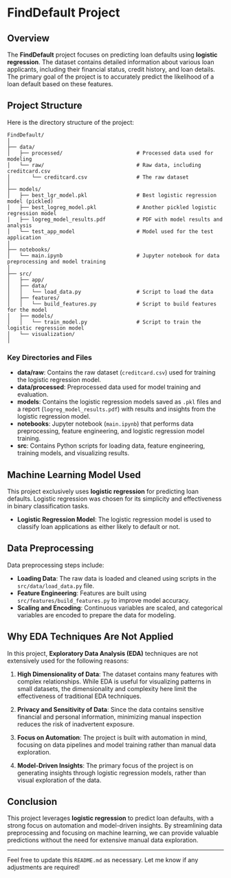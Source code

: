 # FindDefault Project

## Overview

The **FindDefault** project focuses on predicting loan defaults using **logistic regression**. The dataset contains detailed information about various loan applicants, including their financial status, credit history, and loan details. The primary goal of the project is to accurately predict the likelihood of a loan default based on these features.

## Project Structure

Here is the directory structure of the project:

```plaintext
FindDefault/
│
├── data/
│   ├── processed/                        # Processed data used for modeling
│   └── raw/                              # Raw data, including creditcard.csv
│       └── creditcard.csv                # The raw dataset
│
├── models/
│   ├── best_lgr_model.pkl                # Best logistic regression model (pickled)
│   ├── best_logreg_model.pkl             # Another pickled logistic regression model
│   ├── logreg_model_results.pdf          # PDF with model results and analysis
│   └── test_app_model                    # Model used for the test application
│
├── notebooks/
│   └── main.ipynb                        # Jupyter notebook for data preprocessing and model training
│
├── src/
│   ├── app/
│   ├── data/
│   │   └── load_data.py                  # Script to load the data
│   ├── features/
│   │   └── build_features.py             # Script to build features for the model
│   ├── models/
│   │   └── train_model.py                # Script to train the logistic regression model
│   └── visualization/
│
```

### Key Directories and Files

- **data/raw**: Contains the raw dataset (`creditcard.csv`) used for training the logistic regression model.
- **data/processed**: Preprocessed data used for model training and evaluation.
- **models**: Contains the logistic regression models saved as `.pkl` files and a report (`logreg_model_results.pdf`) with results and insights from the logistic regression model.
- **notebooks**: Jupyter notebook (`main.ipynb`) that performs data preprocessing, feature engineering, and logistic regression model training.
- **src**: Contains Python scripts for loading data, feature engineering, training models, and visualizing results.

## Machine Learning Model Used

This project exclusively uses **logistic regression** for predicting loan defaults. Logistic regression was chosen for its simplicity and effectiveness in binary classification tasks. 

- **Logistic Regression Model**: The logistic regression model is used to classify loan applications as either likely to default or not.

## Data Preprocessing

Data preprocessing steps include:

- **Loading Data**: The raw data is loaded and cleaned using scripts in the `src/data/load_data.py` file.
- **Feature Engineering**: Features are built using `src/features/build_features.py` to improve model accuracy.
- **Scaling and Encoding**: Continuous variables are scaled, and categorical variables are encoded to prepare the data for modeling.

## Why EDA Techniques Are Not Applied

In this project, **Exploratory Data Analysis (EDA)** techniques are not extensively used for the following reasons:

1. **High Dimensionality of Data**: The dataset contains many features with complex relationships. While EDA is useful for visualizing patterns in small datasets, the dimensionality and complexity here limit the effectiveness of traditional EDA techniques.

2. **Privacy and Sensitivity of Data**: Since the data contains sensitive financial and personal information, minimizing manual inspection reduces the risk of inadvertent exposure.

3. **Focus on Automation**: The project is built with automation in mind, focusing on data pipelines and model training rather than manual data exploration.

4. **Model-Driven Insights**: The primary focus of the project is on generating insights through logistic regression models, rather than visual exploration of the data.

## Conclusion

This project leverages **logistic regression** to predict loan defaults, with a strong focus on automation and model-driven insights. By streamlining data preprocessing and focusing on machine learning, we can provide valuable predictions without the need for extensive manual data exploration.

---

Feel free to update this `README.md` as necessary. Let me know if any adjustments are required!
